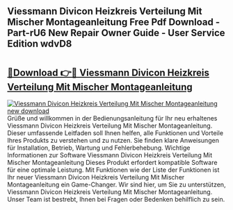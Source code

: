 ## Viessmann Divicon Heizkreis Verteilung Mit Mischer Montageanleitung Free Pdf Download - Part-rU6 New Repair Owner Guide - User Service Edition wdvD8

# <h2><a href="http://df8rye.blite.top/?on=Viessmann+Divicon+Heizkreis+Verteilung+Mit+Mischer+Montageanleitung">🔗Download 👉🔴 Viessmann Divicon Heizkreis Verteilung Mit Mischer Montageanleitung</a></h2>

[![Viessmann Divicon Heizkreis Verteilung Mit Mischer Montageanleitung new download](https://i.imgur.com/lujVjoI.png)](http://df8rye.blite.top/?on=Viessmann+Divicon+Heizkreis+Verteilung+Mit+Mischer+Montageanleitung)
Grüße und willkommen in der Bedienungsanleitung für Ihr neu erhaltenes Viessmann Divicon Heizkreis Verteilung Mit Mischer Montageanleitung. Dieser umfassende Leitfaden soll Ihnen helfen, alle Funktionen und Vorteile Ihres Produkts zu verstehen und zu nutzen. Sie finden klare Anweisungen für Installation, Betrieb, Wartung und Fehlerbehebung. Wichtige Informationen zur Software Viessmann Divicon Heizkreis Verteilung Mit Mischer Montageanleitung Dieses Produkt erfordert kompatible Software für eine optimale Leistung. Mit Funktionen wie der Liste der Funktionen ist Ihr neuer Viessmann Divicon Heizkreis Verteilung Mit Mischer Montageanleitung ein Game-Changer. Wir sind hier, um Sie zu unterstützen, Viessmann Divicon Heizkreis Verteilung Mit Mischer Montageanleitung. Unser Team ist bestrebt, Ihnen bei Fragen oder Bedenken behilflich zu sein.
